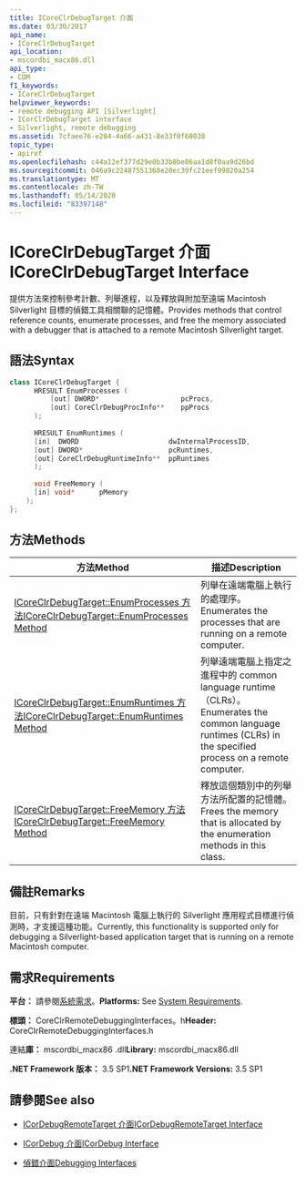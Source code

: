 ```yaml
---
title: ICoreClrDebugTarget 介面
ms.date: 03/30/2017
api_name:
- ICoreClrDebugTarget
api_location:
- mscordbi_macx86.dll
api_type:
- COM
f1_keywords:
- ICoreClrDebugTarget
helpviewer_keywords:
- remote debugging API [Silverlight]
- ICorClrDebugTarget interface
- Silverlight, remote debugging
ms.assetid: 7cfaee76-e284-4a66-a431-8e33f0f60038
topic_type:
- apiref
ms.openlocfilehash: c44a12ef377d29e0b33b8be86aa1d8f0aa9d26bd
ms.sourcegitcommit: 046a9c22487551360e20ec39fc21eef99820a254
ms.translationtype: MT
ms.contentlocale: zh-TW
ms.lasthandoff: 05/14/2020
ms.locfileid: "83397148"
---
```

# <a name="icoreclrdebugtarget-interface"></a><span data-ttu-id="0b433-102">ICoreClrDebugTarget 介面</span><span class="sxs-lookup"><span data-stu-id="0b433-102">ICoreClrDebugTarget Interface</span></span>
<span data-ttu-id="0b433-103">提供方法來控制參考計數、列舉進程，以及釋放與附加至遠端 Macintosh Silverlight 目標的偵錯工具相關聯的記憶體。</span><span class="sxs-lookup"><span data-stu-id="0b433-103">Provides methods that control reference counts, enumerate processes, and free the memory associated with a debugger that is attached to a remote Macintosh Silverlight target.</span></span>  
  
## <a name="syntax"></a><span data-ttu-id="0b433-104">語法</span><span class="sxs-lookup"><span data-stu-id="0b433-104">Syntax</span></span>  
  
```cpp  
class ICoreClrDebugTarget {  
      HRESULT EnumProcesses (  
          [out] DWORD*                    pcProcs,  
          [out] CoreClrDebugProcInfo**    ppProcs  
      );  
  
      HRESULT EnumRuntimes (  
      [in]  DWORD                      dwInternalProcessID,  
      [out] DWORD*                     pcRuntimes,  
      [out] CoreClrDebugRuntimeInfo**  ppRuntimes  
      );  
  
      void FreeMemory (  
      [in] void*      pMemory  
    );  
};  
```  
  
## <a name="methods"></a><span data-ttu-id="0b433-105">方法</span><span class="sxs-lookup"><span data-stu-id="0b433-105">Methods</span></span>  
  
|<span data-ttu-id="0b433-106">方法</span><span class="sxs-lookup"><span data-stu-id="0b433-106">Method</span></span>|<span data-ttu-id="0b433-107">描述</span><span class="sxs-lookup"><span data-stu-id="0b433-107">Description</span></span>|  
|------------|-----------------|  
|[<span data-ttu-id="0b433-108">ICoreClrDebugTarget::EnumProcesses 方法</span><span class="sxs-lookup"><span data-stu-id="0b433-108">ICoreClrDebugTarget::EnumProcesses Method</span></span>](icoreclrdebugtarget-enumprocesses-method.md)|<span data-ttu-id="0b433-109">列舉在遠端電腦上執行的處理序。</span><span class="sxs-lookup"><span data-stu-id="0b433-109">Enumerates the processes that are running on a remote computer.</span></span>|  
|[<span data-ttu-id="0b433-110">ICoreClrDebugTarget::EnumRuntimes 方法</span><span class="sxs-lookup"><span data-stu-id="0b433-110">ICoreClrDebugTarget::EnumRuntimes Method</span></span>](icoreclrdebugtarget-enumruntimes-method.md)|<span data-ttu-id="0b433-111">列舉遠端電腦上指定之進程中的 common language runtime （CLRs）。</span><span class="sxs-lookup"><span data-stu-id="0b433-111">Enumerates the common language runtimes (CLRs) in the specified process on a remote computer.</span></span>|  
|[<span data-ttu-id="0b433-112">ICoreClrDebugTarget::FreeMemory 方法</span><span class="sxs-lookup"><span data-stu-id="0b433-112">ICoreClrDebugTarget::FreeMemory Method</span></span>](icoreclrdebugtarget-freememory-method.md)|<span data-ttu-id="0b433-113">釋放這個類別中的列舉方法所配置的記憶體。</span><span class="sxs-lookup"><span data-stu-id="0b433-113">Frees the memory that is allocated by the enumeration methods in this class.</span></span>|  
  
## <a name="remarks"></a><span data-ttu-id="0b433-114">備註</span><span class="sxs-lookup"><span data-stu-id="0b433-114">Remarks</span></span>  
 <span data-ttu-id="0b433-115">目前，只有針對在遠端 Macintosh 電腦上執行的 Silverlight 應用程式目標進行偵測時，才支援這種功能。</span><span class="sxs-lookup"><span data-stu-id="0b433-115">Currently, this functionality is supported only for debugging a Silverlight-based application target that is running on a remote Macintosh computer.</span></span>  
  
## <a name="requirements"></a><span data-ttu-id="0b433-116">需求</span><span class="sxs-lookup"><span data-stu-id="0b433-116">Requirements</span></span>  
 <span data-ttu-id="0b433-117">**平台：** 請參閱[系統需求](../../get-started/system-requirements.md)。</span><span class="sxs-lookup"><span data-stu-id="0b433-117">**Platforms:** See [System Requirements](../../get-started/system-requirements.md).</span></span>  
  
 <span data-ttu-id="0b433-118">**標頭：** CoreClrRemoteDebuggingInterfaces。h</span><span class="sxs-lookup"><span data-stu-id="0b433-118">**Header:** CoreClrRemoteDebuggingInterfaces.h</span></span>  
  
 <span data-ttu-id="0b433-119">連結**庫：** mscordbi_macx86 .dll</span><span class="sxs-lookup"><span data-stu-id="0b433-119">**Library:** mscordbi_macx86.dll</span></span>  
  
 <span data-ttu-id="0b433-120">**.NET Framework 版本：** 3.5 SP1</span><span class="sxs-lookup"><span data-stu-id="0b433-120">**.NET Framework Versions:** 3.5 SP1</span></span>  
  
## <a name="see-also"></a><span data-ttu-id="0b433-121">請參閱</span><span class="sxs-lookup"><span data-stu-id="0b433-121">See also</span></span>

- [<span data-ttu-id="0b433-122">ICorDebugRemoteTarget 介面</span><span class="sxs-lookup"><span data-stu-id="0b433-122">ICorDebugRemoteTarget Interface</span></span>](icordebugremotetarget-interface.md)
- [<span data-ttu-id="0b433-123">ICorDebug 介面</span><span class="sxs-lookup"><span data-stu-id="0b433-123">ICorDebug Interface</span></span>](icordebug-interface.md)

- [<span data-ttu-id="0b433-124">偵錯介面</span><span class="sxs-lookup"><span data-stu-id="0b433-124">Debugging Interfaces</span></span>](debugging-interfaces.md)
